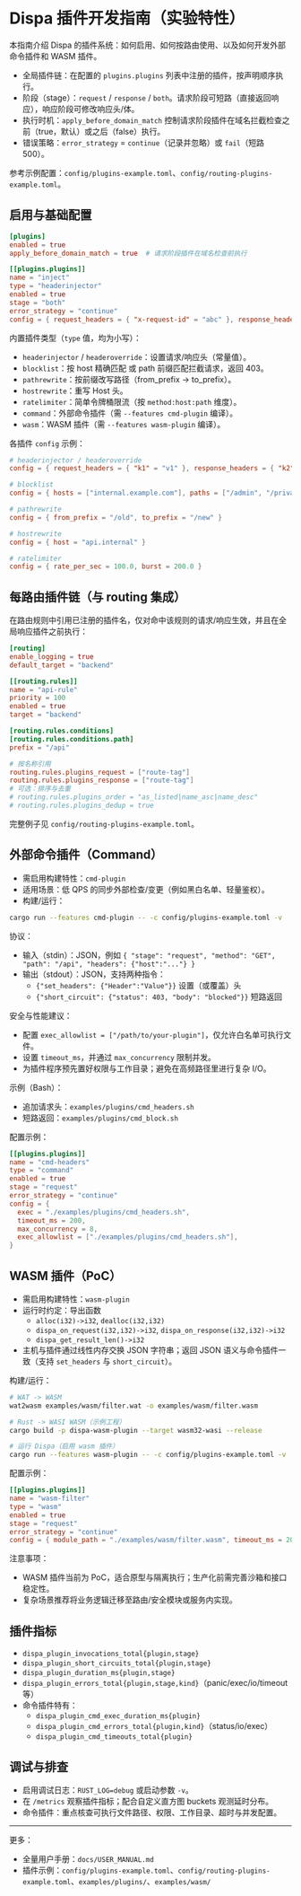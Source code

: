 # Dispa 插件开发指南（实验特性）

本指南介绍 Dispa 的插件系统：如何启用、如何按路由使用、以及如何开发外部命令插件和 WASM 插件。

- 全局插件链：在配置的 `plugins.plugins` 列表中注册的插件，按声明顺序执行。
- 阶段（stage）：`request` / `response` / `both`。请求阶段可短路（直接返回响应），响应阶段可修改响应头/体。
- 执行时机：`apply_before_domain_match` 控制请求阶段插件在域名拦截检查之前（true，默认）或之后（false）执行。
- 错误策略：`error_strategy` = `continue`（记录并忽略）或 `fail`（短路 500）。

参考示例配置：`config/plugins-example.toml`、`config/routing-plugins-example.toml`。

## 启用与基础配置

```toml
[plugins]
enabled = true
apply_before_domain_match = true  # 请求阶段插件在域名检查前执行

[[plugins.plugins]]
name = "inject"
type = "headerinjector"
enabled = true
stage = "both"
error_strategy = "continue"
config = { request_headers = { "x-request-id" = "abc" }, response_headers = { "x-power" = "dispa" } }
```

内置插件类型（`type` 值，均为小写）：
- `headerinjector` / `headeroverride`：设置请求/响应头（常量值）。
- `blocklist`：按 host 精确匹配 或 path 前缀匹配拦截请求，返回 403。
- `pathrewrite`：按前缀改写路径（from_prefix -> to_prefix）。
- `hostrewrite`：重写 Host 头。
- `ratelimiter`：简单令牌桶限流（按 `method:host:path` 维度）。
- `command`：外部命令插件（需 `--features cmd-plugin` 编译）。
- `wasm`：WASM 插件（需 `--features wasm-plugin` 编译）。

各插件 `config` 示例：

```toml
# headerinjector / headeroverride
config = { request_headers = { "k1" = "v1" }, response_headers = { "k2" = "v2" } }

# blocklist
config = { hosts = ["internal.example.com"], paths = ["/admin", "/private"] }

# pathrewrite
config = { from_prefix = "/old", to_prefix = "/new" }

# hostrewrite
config = { host = "api.internal" }

# ratelimiter
config = { rate_per_sec = 100.0, burst = 200.0 }
```

## 每路由插件链（与 routing 集成）

在路由规则中引用已注册的插件名，仅对命中该规则的请求/响应生效，并且在全局响应插件之前执行：

```toml
[routing]
enable_logging = true
default_target = "backend"

[[routing.rules]]
name = "api-rule"
priority = 100
enabled = true
target = "backend"

[routing.rules.conditions]
[routing.rules.conditions.path]
prefix = "/api"

# 按名称引用
routing.rules.plugins_request = ["route-tag"]
routing.rules.plugins_response = ["route-tag"]
# 可选：排序与去重
# routing.rules.plugins_order = "as_listed|name_asc|name_desc"
# routing.rules.plugins_dedup = true
```

完整例子见 `config/routing-plugins-example.toml`。

## 外部命令插件（Command）

- 需启用构建特性：`cmd-plugin`
- 适用场景：低 QPS 的同步外部检查/变更（例如黑白名单、轻量鉴权）。
- 构建/运行：

```bash
cargo run --features cmd-plugin -- -c config/plugins-example.toml -v
```

协议：
- 输入（stdin）：JSON，例如 `{ "stage": "request", "method": "GET", "path": "/api", "headers": {"host":"..."} }`
- 输出（stdout）：JSON，支持两种指令：
  - `{"set_headers": {"Header":"Value"}}` 设置（或覆盖）头
  - `{"short_circuit": {"status": 403, "body": "blocked"}}` 短路返回

安全与性能建议：
- 配置 `exec_allowlist = ["/path/to/your-plugin"]`，仅允许白名单可执行文件。
- 设置 `timeout_ms`，并通过 `max_concurrency` 限制并发。
- 为插件程序预先置好权限与工作目录；避免在高频路径里进行复杂 I/O。

示例（Bash）：

- 追加请求头：`examples/plugins/cmd_headers.sh`
- 短路返回：`examples/plugins/cmd_block.sh`

配置示例：

```toml
[[plugins.plugins]]
name = "cmd-headers"
type = "command"
enabled = true
stage = "request"
error_strategy = "continue"
config = {
  exec = "./examples/plugins/cmd_headers.sh",
  timeout_ms = 200,
  max_concurrency = 8,
  exec_allowlist = ["./examples/plugins/cmd_headers.sh"],
}
```

## WASM 插件（PoC）

- 需启用构建特性：`wasm-plugin`
- 运行时约定：导出函数
  - `alloc(i32)->i32`, `dealloc(i32,i32)`
  - `dispa_on_request(i32,i32)->i32`, `dispa_on_response(i32,i32)->i32`
  - `dispa_get_result_len()->i32`
- 主机与插件通过线性内存交换 JSON 字符串；返回 JSON 语义与命令插件一致（支持 `set_headers` 与 `short_circuit`）。

构建/运行：

```bash
# WAT -> WASM
wat2wasm examples/wasm/filter.wat -o examples/wasm/filter.wasm

# Rust -> WASI WASM（示例工程）
cargo build -p dispa-wasm-plugin --target wasm32-wasi --release

# 运行 Dispa（启用 wasm 插件）
cargo run --features wasm-plugin -- -c config/plugins-example.toml -v
```

配置示例：

```toml
[[plugins.plugins]]
name = "wasm-filter"
type = "wasm"
enabled = true
stage = "request"
error_strategy = "continue"
config = { module_path = "./examples/wasm/filter.wasm", timeout_ms = 200, max_concurrency = 16 }
```

注意事项：
- WASM 插件当前为 PoC，适合原型与隔离执行；生产化前需完善沙箱和接口稳定性。
- 复杂场景推荐将业务逻辑迁移至路由/安全模块或服务内实现。

## 插件指标

- `dispa_plugin_invocations_total{plugin,stage}`
- `dispa_plugin_short_circuits_total{plugin,stage}`
- `dispa_plugin_duration_ms{plugin,stage}`
- `dispa_plugin_errors_total{plugin,stage,kind}`（panic/exec/io/timeout 等）
- 命令插件特有：
  - `dispa_plugin_cmd_exec_duration_ms{plugin}`
  - `dispa_plugin_cmd_errors_total{plugin,kind}`（status/io/exec）
  - `dispa_plugin_cmd_timeouts_total{plugin}`

## 调试与排查

- 启用调试日志：`RUST_LOG=debug` 或启动参数 `-v`。
- 在 `/metrics` 观察插件指标；配合自定义直方图 buckets 观测延时分布。
- 命令插件：重点核查可执行文件路径、权限、工作目录、超时与并发配置。

---

更多：
- 全量用户手册：`docs/USER_MANUAL.md`
- 插件示例：`config/plugins-example.toml`、`config/routing-plugins-example.toml`、`examples/plugins/`、`examples/wasm/`
